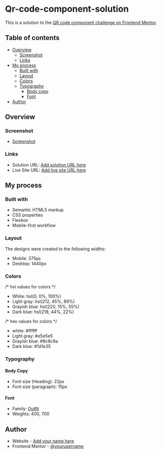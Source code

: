 # Qr-code-component-solution

This is a solution to the [QR code component challenge on Frontend Mentor](https://www.frontendmentor.io/challenges/qr-code-component-iux_sIO_H). 

## Table of contents

- [Overview](#overview)
  - [Screenshot](#screenshot)
  - [Links](#links)
- [My process](#my-process)
  - [Built with](#built-with)
  - [Layout](#layout)
  - [Colors](#colors)
  - [Typography](#typography)
    - [Body copy](#body-copy)
    - [Font](#fonts)
- [Author](#author)

## Overview

### Screenshot

- [Screenshot](images\screencapture.png)

### Links

- Solution URL: [Add solution URL here](https://your-solution-url.com)
- Live Site URL: [Add live site URL here](https://your-live-site-url.com)

## My process

### Built with

- Semantic HTML5 markup
- CSS properties
- Flexbox
- Mobile-first workflow

### Layout

The designs were created to the following widths:

- Mobile: 375px
- Desktop: 1440px

### Colors

/* hsl values for colors */

- White: hsl(0, 0%, 100%)
- Light gray: hsl(212, 45%, 89%)
- Grayish blue: hsl(220, 15%, 55%)
- Dark blue: hsl(218, 44%, 22%)

/* hex values for colors */

- white: #ffffff
- Light gray: #e5e5e5
- Grayish blue: #8c8c9a
- Dark blue: #1d1e35

### Typography

#### Body Copy

- Font size (Heading): 22px
- Font size (paragraph): 15px

#### Font

- Family: [Outfit](https://fonts.google.com/specimen/Outfit)
- Weights: 400, 700

## Author

- Website - [Add your name here](https://www.your-site.com)
- Frontend Mentor - [@yourusername](https://www.frontendmentor.io/profile/yourusername)
